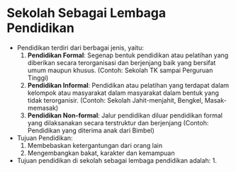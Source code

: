 # Sekolah Sebagai Lembaga Pendidikan

- Pendidikan terdiri dari berbagai jenis, yaitu:
    1. **Pendidikan Formal**: Segenap bentuk pendidikan atau pelatihan yang diberikan secara terorganisasi dan berjenjang baik yang bersifat umum maupun khusus. (Contoh: Sekolah TK sampai Perguruan Tinggi)
    2. **Pendidikan Informal**: Pendidikan atau pelatihan yang terdapat dalam kelompok atau masyarakat dalam masyarakat dalam bentuk yang tidak terorganisir. (Contoh: Sekolah Jahit-menjahit, Bengkel, Masak-memasak)
    3. **Pendidikan Non-formal**: Jalur pendidikan diluar pendidikan formal yang dilaksanakan secara terstruktur dan berjenjang (Contoh: Pendidikan yang diterima anak dari Bimbel)
- Tujuan Pendidikan:
    1. Membebaskan ketergantungan dari orang lain
    2. Mengembangkan bakat, karakter dan kemampuan
-  Tujuan pendidikan di sekolah sebagai lembaga pendidikan adalah:
    1. 